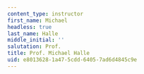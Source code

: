 ```yaml
---
content_type: instructor
first_name: Michael
headless: true
last_name: Halle
middle_initial: ''
salutation: Prof.
title: Prof. Michael Halle
uid: e8013628-1a47-5cdd-6405-7ad6d4845c9e
---
```

